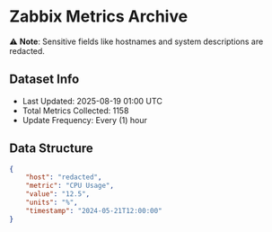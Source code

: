 # Zabbix Metrics Archive

⚠️ **Note**: Sensitive fields like hostnames and system descriptions are redacted.

## Dataset Info
- Last Updated: 2025-08-19 01:00 UTC
- Total Metrics Collected: 1158
- Update Frequency: Every (1) hour

## Data Structure
```json
{
    "host": "redacted",
    "metric": "CPU Usage",
    "value": "12.5",
    "units": "%",
    "timestamp": "2024-05-21T12:00:00"
}
```
